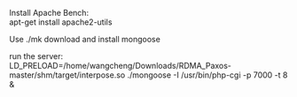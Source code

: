 Install Apache Bench:  
apt-get install apache2-utils


Use ./mk download and install mongoose  

run the server:  
LD_PRELOAD=/home/wangcheng/Downloads/RDMA_Paxos-master/shm/target/interpose.so ./mongoose -I /usr/bin/php-cgi -p 7000 -t 8 &

